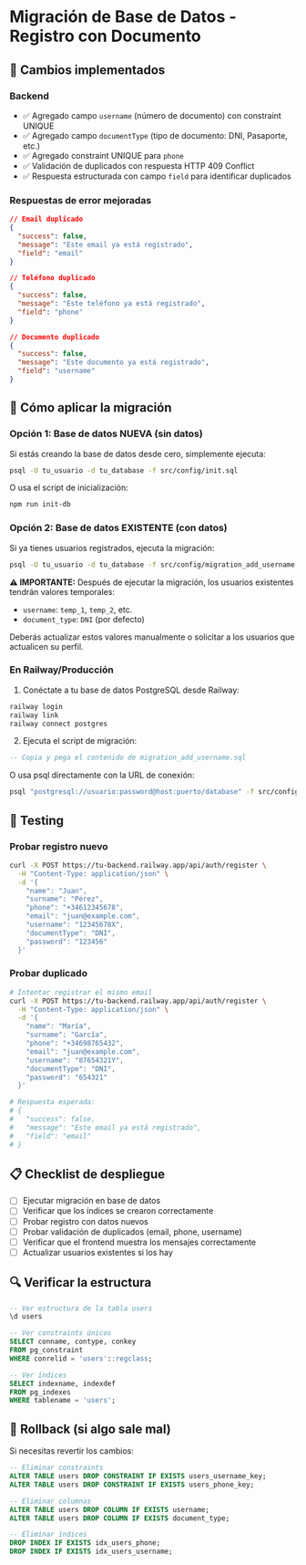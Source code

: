 # Migración de Base de Datos - Registro con Documento

## 🎯 Cambios implementados

### Backend
- ✅ Agregado campo `username` (número de documento) con constraint UNIQUE
- ✅ Agregado campo `documentType` (tipo de documento: DNI, Pasaporte, etc.)
- ✅ Agregado constraint UNIQUE para `phone`
- ✅ Validación de duplicados con respuesta HTTP 409 Conflict
- ✅ Respuesta estructurada con campo `field` para identificar duplicados

### Respuestas de error mejoradas
```json
// Email duplicado
{
  "success": false,
  "message": "Este email ya está registrado",
  "field": "email"
}

// Teléfono duplicado
{
  "success": false,
  "message": "Este teléfono ya está registrado",
  "field": "phone"
}

// Documento duplicado
{
  "success": false,
  "message": "Este documento ya está registrado",
  "field": "username"
}
```

## 🔧 Cómo aplicar la migración

### Opción 1: Base de datos NUEVA (sin datos)
Si estás creando la base de datos desde cero, simplemente ejecuta:

```bash
psql -U tu_usuario -d tu_database -f src/config/init.sql
```

O usa el script de inicialización:
```bash
npm run init-db
```

### Opción 2: Base de datos EXISTENTE (con datos)
Si ya tienes usuarios registrados, ejecuta la migración:

```bash
psql -U tu_usuario -d tu_database -f src/config/migration_add_username.sql
```

**⚠️ IMPORTANTE:** Después de ejecutar la migración, los usuarios existentes tendrán valores temporales:
- `username`: `temp_1`, `temp_2`, etc.
- `document_type`: `DNI` (por defecto)

Deberás actualizar estos valores manualmente o solicitar a los usuarios que actualicen su perfil.

### En Railway/Producción

1. Conéctate a tu base de datos PostgreSQL desde Railway:
```bash
railway login
railway link
railway connect postgres
```

2. Ejecuta el script de migración:
```sql
-- Copia y pega el contenido de migration_add_username.sql
```

O usa psql directamente con la URL de conexión:
```bash
psql "postgresql://usuario:password@host:puerto/database" -f src/config/migration_add_username.sql
```

## 🧪 Testing

### Probar registro nuevo
```bash
curl -X POST https://tu-backend.railway.app/api/auth/register \
  -H "Content-Type: application/json" \
  -d '{
    "name": "Juan",
    "surname": "Pérez",
    "phone": "+34612345678",
    "email": "juan@example.com",
    "username": "12345678X",
    "documentType": "DNI",
    "password": "123456"
  }'
```

### Probar duplicado
```bash
# Intentar registrar el mismo email
curl -X POST https://tu-backend.railway.app/api/auth/register \
  -H "Content-Type: application/json" \
  -d '{
    "name": "María",
    "surname": "García",
    "phone": "+34698765432",
    "email": "juan@example.com",
    "username": "87654321Y",
    "documentType": "DNI",
    "password": "654321"
  }'

# Respuesta esperada:
# {
#   "success": false,
#   "message": "Este email ya está registrado",
#   "field": "email"
# }
```

## 📋 Checklist de despliegue

- [ ] Ejecutar migración en base de datos
- [ ] Verificar que los índices se crearon correctamente
- [ ] Probar registro con datos nuevos
- [ ] Probar validación de duplicados (email, phone, username)
- [ ] Verificar que el frontend muestra los mensajes correctamente
- [ ] Actualizar usuarios existentes si los hay

## 🔍 Verificar la estructura

```sql
-- Ver estructura de la tabla users
\d users

-- Ver constraints únicos
SELECT conname, contype, conkey 
FROM pg_constraint 
WHERE conrelid = 'users'::regclass;

-- Ver índices
SELECT indexname, indexdef 
FROM pg_indexes 
WHERE tablename = 'users';
```

## 🚨 Rollback (si algo sale mal)

Si necesitas revertir los cambios:

```sql
-- Eliminar constraints
ALTER TABLE users DROP CONSTRAINT IF EXISTS users_username_key;
ALTER TABLE users DROP CONSTRAINT IF EXISTS users_phone_key;

-- Eliminar columnas
ALTER TABLE users DROP COLUMN IF EXISTS username;
ALTER TABLE users DROP COLUMN IF EXISTS document_type;

-- Eliminar índices
DROP INDEX IF EXISTS idx_users_phone;
DROP INDEX IF EXISTS idx_users_username;
```
